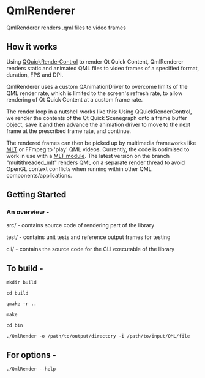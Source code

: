 
# QmlRenderer

QmlRenderer renders .qml files to video frames

## How it works

Using [QQuickRenderControl](https://doc.qt.io/qt-5/qquickrendercontrol.html) to render Qt Quick Content, QmlRenderer renders static and animated QML files to video frames of a specified format, duration, FPS and DPI.

QmlRenderer uses a custom QAnimationDriver to overcome limits of the QML render rate, which is limited to the screen's refresh rate, to allow rendering of Qt Quick Content at a custom frame rate.

The render loop in a nutshell works like this:  Using QQuickRenderControl, we render the contents of the Qt Quick Scenegraph onto a frame buffer object, save it and then advance the animation driver to move to the next frame at the prescribed frame rate, and continue.


The rendered frames can then be picked up by multimedia frameworks like [MLT](https://www.mltframework.org/) or FFmpeg to 'play' QML videos. Currently, the code is optimised to work in use with a [MLT module](https://github.com/akhilam512/mlt). The latest version on the branch "multithreaded_mlt" renders QML on a separate render thread to avoid OpenGL context conflicts when running within other QML components/applications.

## Getting Started

### An overview -

src/ - contains source code of rendering part of the library

test/ - contains unit tests and reference output frames for testing

cli/ - contains the source code for the CLI executable of the library

## To build - 

```
mkdir build

cd build

qmake -r ..

make 

cd bin

./QmlRender -o /path/to/output/directory -i /path/to/input/QML/file
```

## For options - 

```
./QmlRender --help
```

